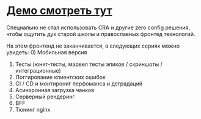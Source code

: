 [Демо смотреть тут](https://baribadamshin.github.io/star-wars/)
========

Специально не стал использовать CRA и другие zero config решения, чтобы
ощутить дух старой школы и православных фронтед технологий.

На этом фронтенд не заканчивается, в следующих сериях можно увидеть:
0) Мобильная версия
1) Тесты (юнит-тесты, марвел тесты эпиков / скриншоты / интеграционные)
2) Логгирование клиентских ошибок
3) CI / CD и монтирониг перфоманса и деградаций
4) Асинхронная загрузка чанков
5) Серверный рендеринг
6) BFF
7) Тюнинг nginx
